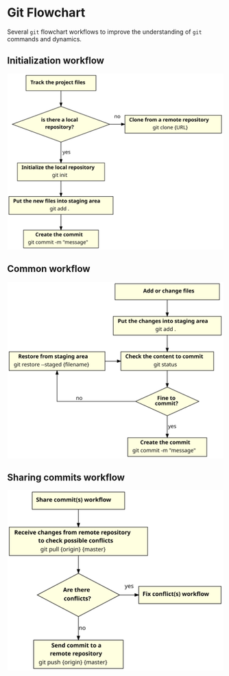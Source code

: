 # Git Flowchart

Several `git` flowchart workflows to improve the understanding of `git` commands
and dynamics.

## Initialization workflow
![](image/init-workflow.svg)

## Common workflow
![](image/common-workflow.svg)

## Sharing commits workflow
![](image/sharing-workflow.svg)
